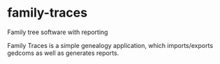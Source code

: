 # family-traces
Family tree software with reporting

Family Traces is a simple genealogy application, which imports/exports gedcoms as well as generates reports.